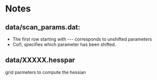 # Notes

## data/scan_params.dat: 
- The first row starting with --- corresponds to unshifted parameters 
- Col1, specifies which parameter has been shifted. 

## data/XXXXX.hesspar
grid parmeters to compute the hessian 




